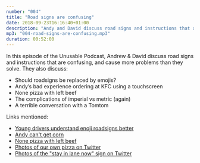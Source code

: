 ```yaml
---
number: "004"
title: "Road signs are confusing"
date: 2018-09-23T16:16:40+01:00
description: "Andy and David discuss road signs and instructions that are confusing, and cause more problems than they solve. They also discuss: Should roadsigns be replaced by emojis? Andy’s bad experience ordering at KFC using a touchscreen, none pizza with left beef, the complications of imperial vs metric (again) &amp; a terrible conversation with a Tomtom"
mp3: "004-road-signs-are-confusing.mp3"
duration: 00:52:00
---
```


In this episode of the Unusable Podcast, Andrew & David discuss road signs and instructions that are confusing, and cause more problems than they solve. They also discuss:

 - Should roadsigns be replaced by emojis?
 - Andy’s bad experience ordering at KFC using a touchscreen
 - None pizza with left beef
 - The complications of imperial vs metric (again)
 - A terrible conversation with a Tomtom


Links mentioned:

 - [Young drivers understand enoji roadsigns better](https://www.rsagroup.com/news/press-releases/2016/young-drivers-understand-emoji-road-signs-better-than-real-road-signs/)
 - [Andy can't get corn](https://twitter.com/UnusablePodcast/status/1044204790174175232)
 - [None pizza with left beef](https://gizmodo.com/reflections-on-the-10th-anniversary-of-none-pizza-with-1819692097)
 - [Photos of our own pizza on Twitter](https://twitter.com/UnusablePodcast/status/1045132181427957760)
 - [Photos of the "stay in lane now" sign on Twitter](https://twitter.com/UnusablePodcast/status/1044769789351260160)

